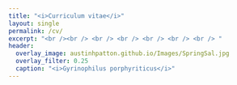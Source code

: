 ```yaml
---
title: "<i>Curriculum vitae</i>"
layout: single
permalink: /cv/
excerpt: "<br /><br /> <br /> <br /> <br /> <br /> <br /> "
header:
  overlay_image: austinhpatton.github.io/Images/SpringSal.jpg
  overlay_filter: 0.25
  caption: "<i>Gyrinophilus porphyriticus</i>"
---
```

<img src="https://github.com/austinhpatton/austinhpatton.github.io/Images/A_Patton_CV_12-9-16-1.jpg/" alt="">
<img src="https://github.com/austinhpatton/austinhpatton.github.io/Images/A_Patton_CV_12-9-16-1.jpg/" alt="">
<img src="https://github.com/austinhpatton/austinhpatton.github.io/Images/A_Patton_CV_12-9-16-1.jpg/" alt="">


